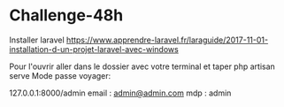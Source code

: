 # Challenge-48h

Installer laravel
https://www.apprendre-laravel.fr/laraguide/2017-11-01-installation-d-un-projet-laravel-avec-windows

Pour l'ouvrir aller dans le dossier avec votre terminal et taper php artisan serve
Mode passe voyager:

127.0.0.1:8000/admin
email : admin@admin.com
mdp : admin 
